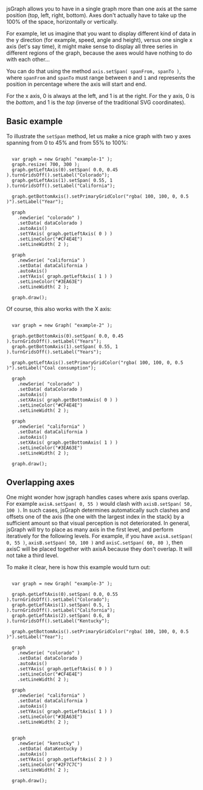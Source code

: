 <script src="../dist/jquery.min.js"></script>
<script src="../dist/jsgraph.js"></script>

jsGraph allows you to have in a single graph more than one axis at the same position (top, left, right, bottom). Axes don't actually have to take up the 100% of the space, horizontally or vertically.

For example, let us imagine that you want to display different kind of data in the y direction (for example, speed, angle and height), versus one single x axis (let's say time), it might make sense to display all three series in different regions of the graph, because the axes would have nothing to do with each other...

You can do that using the method ```axis.setSpan( spanFrom, spanTo )```, where ```spanFrom``` and ```spanTo``` must range between ```0``` and ```1``` and represents the position in percentage where the axis will start and end.

For the x axis, 0 is always at the left, and 1 is at the right. For the y axis, 0 is the *bottom*, and 1 is the *top* (inverse of the traditional SVG coordinates).

## Basic example

To illustrate the ```setSpan``` method, let us make a nice graph with two y axes spanning from 0 to 45% and from 55% to 100%:

```

  var graph = new Graph( "example-1" );
  graph.resize( 700, 300 );
  graph.getLeftAxis(0).setSpan( 0.0, 0.45 ).turnGridsOff().setLabel("Colorado");
  graph.getLeftAxis(1).setSpan( 0.55, 1 ).turnGridsOff().setLabel("California");
  
  graph.getBottomAxis().setPrimaryGridColor("rgba( 100, 100, 0, 0.5 )").setLabel("Year");

  graph
    .newSerie( "colorado" )
    .setData( dataColorado )
    .autoAxis()
    .setYAxis( graph.getLeftAxis( 0 ) )
    .setLineColor("#CF4E4E")
    .setLineWidth( 2 );

  graph
    .newSerie( "california" )
    .setData( dataCalifornia )
    .autoAxis()
    .setYAxis( graph.getLeftAxis( 1 ) )
    .setLineColor("#3EA63E")
    .setLineWidth( 2 );

  graph.draw();

  ```
<div id="example-1" class="jsgraph-example"></div>

<script>
	
  var graph = new Graph( "example-1" );
  graph.resize( 700, 300 );
  graph.getLeftAxis(0).setSpan( 0.0, 0.45 ).turnGridsOff().setLabel("Colorado");
  graph.getLeftAxis(1).setSpan( 0.55, 1 ).turnGridsOff().setLabel("California");
  
  graph.getBottomAxis().setPrimaryGridColor("rgba( 100, 100, 0, 0.5 )").setLabel("Year");

  var dataColorado = [[2015,17559.393],[2014,17944.255],[2013,18881.823],[2012,19263.158],[2011,18744.067],[2010,18978.981],[2009,17351.28],[2008,18961.826],[2007,19532.855],[2006,19707.00899],[2005,19013.11703],[2004,19251.20903],[2003,19595.836],[2002,19446.04],[2001,19764.973]];
  var dataCalifornia = [[2015,34522.242],[2014,39213.757],[2013,39474.651],[2012,38978.114],[2011,42542.656],[2010,41890.627],[2009,39271.173],[2008,42190.776],[2007,41064.161],[2006,41937.83301],[2005,40352.02201],[2004,39342.39199],[2003,38521.048],[2002,38604.897],[2001,41305.269]];

  graph
    .newSerie( "colorado" )
    .setData( dataColorado )
    .autoAxis()
    .setYAxis( graph.getLeftAxis( 0 ) )
    .setLineColor("#CF4E4E")
    .setLineWidth( 2 );

  graph
    .newSerie( "california" )
    .setData( dataCalifornia )
    .autoAxis()
    .setYAxis( graph.getLeftAxis( 1 ) )
    .setLineColor("#3EA63E")
    .setLineWidth( 2 );

  graph.draw();

</script>

Of course, this also works with the X axis:


```

  var graph = new Graph( "example-2" );
  
  graph.getBottomAxis(0).setSpan( 0.0, 0.45 ).turnGridsOff().setLabel("Years");
  graph.getBottomAxis(1).setSpan( 0.55, 1 ).turnGridsOff().setLabel("Years");
  
  graph.getLeftAxis().setPrimaryGridColor("rgba( 100, 100, 0, 0.5 )").setLabel("Coal consumption");

  graph
    .newSerie( "colorado" )
    .setData( dataColorado )
    .autoAxis()
    .setXAxis( graph.getBottomAxis( 0 ) )
    .setLineColor("#CF4E4E")
    .setLineWidth( 2 );

  graph
    .newSerie( "california" )
    .setData( dataCalifornia )
    .autoAxis()
    .setXAxis( graph.getBottomAxis( 1 ) )
    .setLineColor("#3EA63E")
    .setLineWidth( 2 );

  graph.draw();

  ```


  <div id="example-2" class="jsgraph-example"></div>

<script>
  
 
  var graph = new Graph( "example-2" );
  graph.resize( 700, 300 );
  graph.getBottomAxis(0).setSpan( 0.0, 0.45 ).turnGridsOff().setLabel("Years");
  graph.getBottomAxis(1).setSpan( 0.55, 1 ).turnGridsOff().setLabel("Years");
  
  graph.getLeftAxis().setPrimaryGridColor("rgba( 100, 100, 0, 0.5 )").setLabel("Coal consumption");

  graph
    .newSerie( "colorado" )
    .setData( dataColorado )
    .autoAxis()
    .setXAxis( graph.getBottomAxis( 0 ) )
    .setLineColor("#CF4E4E")
    .setLineWidth( 2 );

  graph
    .newSerie( "california" )
    .setData( dataCalifornia )
    .autoAxis()
    .setXAxis( graph.getBottomAxis( 1 ) )
    .setLineColor("#3EA63E")
    .setLineWidth( 2 );

  graph.draw();

</script>


## Overlapping axes

One might wonder how jsgraph handles cases where axis spans overlap. For example ```axisA.setSpan( 0, 55 )``` would clash with ```axisB.setSpan( 50, 100 )```. In such cases, jsGraph determines automatically such clashes and offsets one of the axis (the one with the largest index in the stack) by a sufficient amount so that visual perception is not deteriorated. In general, jsGraph will try to place as many axis in the first level, and perform iteratively for the following levels. For example, if you have ```axisA.setSpan( 0, 55 )```, ```axisB.setSpan( 50, 100 )``` and ```axisC.setSpan( 60, 80 )```, then axisC will be placed together with axisA because they don't overlap. It will not take a third level.

To make it clear, here is how this example would turn out:



```

  var graph = new Graph( "example-3" );

  graph.getLeftAxis(0).setSpan( 0.0, 0.55 ).turnGridsOff().setLabel("Colorado");
  graph.getLeftAxis(1).setSpan( 0.5, 1 ).turnGridsOff().setLabel("California");
  graph.getLeftAxis(2).setSpan( 0.6, 8 ).turnGridsOff().setLabel("Kentucky");
  
  graph.getBottomAxis().setPrimaryGridColor("rgba( 100, 100, 0, 0.5 )").setLabel("Year");

  graph
    .newSerie( "colorado" )
    .setData( dataColorado )
    .autoAxis()
    .setYAxis( graph.getLeftAxis( 0 ) )
    .setLineColor("#CF4E4E")
    .setLineWidth( 2 );

  graph
    .newSerie( "california" )
    .setData( dataCalifornia )
    .autoAxis()
    .setYAxis( graph.getLeftAxis( 1 ) )
    .setLineColor("#3EA63E")
    .setLineWidth( 2 );


  graph
    .newSerie( "kentucky" )
    .setData( dataKentucky )
    .autoAxis()
    .setYAxis( graph.getLeftAxis( 2 ) )
    .setLineColor("#2F7C7C")
    .setLineWidth( 2 );

  graph.draw();

  ```

<div id="example-3" class="jsgraph-example"></div>

<script>
  
  var graph = new Graph( "example-3" );
  graph.resize( 700, 300 );
  
var dataKentucky = [[2015,664.166],[2014,878.434],[2013,915.246],[2012,1183.112],[2011,1539.699],[2010,1542.78],[2009,1521.939],[2008,1723.062],[2007,1752.384],[2006,1710.887],[2005,1676.522],[2004,1731.218],[2003,1727.233],[2002,1821.618],[2001,1739.07]];

 graph.getLeftAxis(0).setSpan( 0.0, 0.55 ).turnGridsOff().setLabel("Colorado");
  graph.getLeftAxis(1).setSpan( 0.5, 1 ).turnGridsOff().setLabel("California");
  graph.getLeftAxis(2).setSpan( 0.6, 0.8 ).turnGridsOff().setLabel("Kentucky");
  
  graph.getBottomAxis().setPrimaryGridColor("rgba( 100, 100, 0, 0.5 )").setLabel("Year");

  graph
    .newSerie( "colorado" )
    .setData( dataColorado )
    .autoAxis()
    .setYAxis( graph.getLeftAxis( 0 ) )
    .setLineColor("#CF4E4E")
    .setLineWidth( 2 );

  graph
    .newSerie( "california" )
    .setData( dataCalifornia )
    .autoAxis()
    .setYAxis( graph.getLeftAxis( 1 ) )
    .setLineColor("#3EA63E")
    .setLineWidth( 2 );


  graph
    .newSerie( "kentucky" )
    .setData( dataKentucky )
    .autoAxis()
    .setYAxis( graph.getLeftAxis( 2 ) )
    .setLineColor("#2F7C7C")
    .setLineWidth( 2 );


  graph.draw();

</script>


